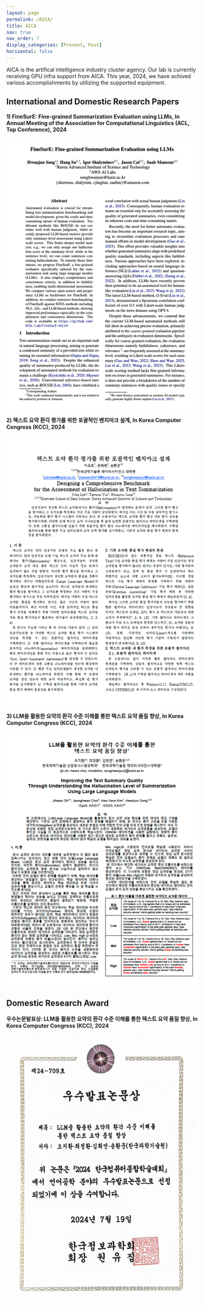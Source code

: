 ```yaml
---
layout: page
permalink: /AICA/
title: AICA
nav: true
nav_order: 7
display_categories: [Present, Past]
horizontal: false
---
```


AICA is the artifical intelligence industry cluster agency. Our lab is currently receiving GPU infra support from AICA. This year, 2024, we have achived various accomplishments by utilizing the supported equipment.

## International and Domestic Research Papers

**1) FineSurE: Fine-grained Summarization Evaluation using LLMs, In Annual Meeting of the Association for Computational Linguistics (ACL, Top Conference), 2024**

![MarineGEO circle logo](/assets/img/acl2024-finesure.png "MarineGEO logo")

**2) 텍스트 요약 환각 평가를 위한 포괄적인 벤치마크 설계, In Korea Computer Congress (KCC), 2024**

![MarineGEO circle logo](/assets/img/kcc2024-yuho.png "MarineGEO logo")

**3) LLM을 활용한 요약의 환각 수준 이해를 통한 텍스트 요약 품질 향상, In Korea Computer Congress (KCC), 2024**

![MarineGEO circle logo](/assets/img/kcc2024-jihwan.png "MarineGEO logo")


## Domestic Research Award

**우수논문발표상: LLM을 활용한 요약의 환각 수준 이해를 통한 텍스트 요약 품질 향상, In Korea Computer Congress (KCC), 2024**

![MarineGEO circle logo](/assets/img/kcc2024-award.png "MarineGEO logo")